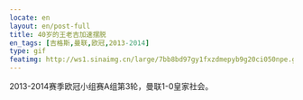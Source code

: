```yaml
---
locate: en
layout: en/post-full
title: 40岁的王老吉加速摆脱
en_tags: [吉格斯,曼联,欧冠,2013-2014]
type: gif
featimg: http://ws1.sinaimg.cn/large/7bb8bd97gy1fxzdmepyb9g20ci050npe.gif
---
```


2013-2014赛季欧冠小组赛A组第3轮，曼联1-0皇家社会。